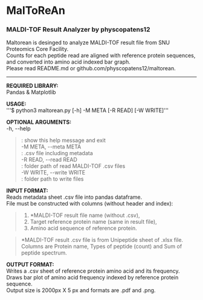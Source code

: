 # MalToReAn   
### MALDI-TOF Result Analyzer by physcopatens12   

Maltorean is desinged to analyze MALDI-TOF result file from SNU Proteomics Core Facility.   
Counts for each peptide read are aligned with reference protein sequences, and converted into amino acid indexed bar graph.   
Please read README.md or github.com/physcopatens12/maltorean.   

-------------------------------------------------------------

**REQUIRED LIBRARY:**   
Pandas & Matplotlib   

**USAGE:**   
'''$ python3 maltorean.py [-h] -M META [-R READ] [-W WRITE]'''   

**OPTIONAL ARGUMENTS:**   
-h, --help   
>: show this help message and exit   
-M META, --meta META   
>: .csv file including metadata   
-R READ, --read READ   
>: folder path of read MALDI-TOF .csv files   
-W WRITE, --write WRITE   
>: folder path to write files   

**INPUT FORMAT:**   
Reads metadata sheet .csv file into pandas dataframe.   
File must be constructed with columns (without header and index):   
>1) *MALDI-TOF result file name (without .csv),   
>2) Target reference protein name (same in result file),   
>3) Amino acid sequence of reference protein.   

>*MALDI-TOF result .csv file is from Unipeptide sheet of .xlsx file.   
>Columns are Protein name, Types of peptide (count) and Sum of peptide spectrum.   

**OUTPUT FORMAT:**   
Writes a .csv sheet of reference protein amino acid and its frequency.   
Draws bar plot of amino acid frequency indexed by reference protein sequence.   
Output size is 2000px X 5 px and formats are .pdf and .png.   

